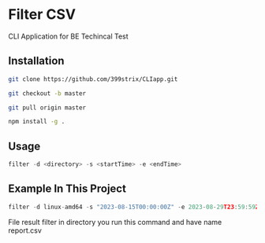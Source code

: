 
# Filter CSV

CLI Application for BE Techincal Test


## Installation

```bash
git clone https://github.com/399strix/CLIapp.git
```
```bash
git checkout -b master
```
```bash
git pull origin master
```
```bash
npm install -g .
```

    
## Usage

```javascript
filter -d <directory> -s <startTime> -e <endTime>
```

## Example In This Project

```javascript
filter -d linux-amd64 -s "2023-08-15T00:00:00Z" -e 2023-08-29T23:59:59Z"
```

File result filter in directory you run this command and have name report.csv

